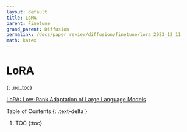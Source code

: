 ```yaml
---
layout: default
title: LoRA
parent: Finetune
grand_parent: Diffusion
permalink: /docs/paper_review/diffusion/finetune/lora_2023_12_11
math: katex
---
```


# LoRA
{: .no_toc}

[LoRA: Low-Rank Adaptation of Large Language Models](https://arxiv.org/abs/2106.09685)

Table of Contents
{: .text-delta }
1. TOC
{:toc}

